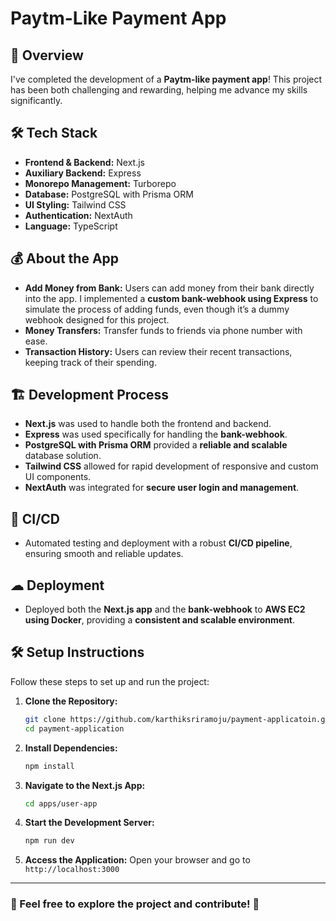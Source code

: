 # Paytm-Like Payment App

## 🚀 Overview
I've completed the development of a **Paytm-like payment app**! This project has been both challenging and rewarding, helping me advance my skills significantly.

## 🛠 Tech Stack 
- **Frontend & Backend:** Next.js
- **Auxiliary Backend:** Express 
- **Monorepo Management:** Turborepo
- **Database:** PostgreSQL with Prisma ORM
- **UI Styling:** Tailwind CSS
- **Authentication:** NextAuth
- **Language:** TypeScript

## 💰 About the App
- **Add Money from Bank:** Users can add money from their bank directly into the app. I implemented a **custom bank-webhook using Express** to simulate the process of adding funds, even though it’s a dummy webhook designed for this project.
- **Money Transfers:** Transfer funds to friends via phone number with ease.
- **Transaction History:** Users can review their recent transactions, keeping track of their spending.

## 🏗 Development Process
- **Next.js** was used to handle both the frontend and backend.
- **Express** was used specifically for handling the **bank-webhook**.
- **PostgreSQL with Prisma ORM** provided a **reliable and scalable** database solution.
- **Tailwind CSS** allowed for rapid development of responsive and custom UI components.
- **NextAuth** was integrated for **secure user login and management**.

## 🔄 CI/CD
- Automated testing and deployment with a robust **CI/CD pipeline**, ensuring smooth and reliable updates.

## ☁ Deployment
- Deployed both the **Next.js app** and the **bank-webhook** to **AWS EC2 using Docker**, providing a **consistent and scalable environment**.

## 🛠 Setup Instructions
Follow these steps to set up and run the project:

1. **Clone the Repository:**
   ```sh
   git clone https://github.com/karthiksriramoju/payment-applicatoin.git
   cd payment-application
   ```

2. **Install Dependencies:**
   ```sh
   npm install
   ```

3. **Navigate to the Next.js App:**
   ```sh
   cd apps/user-app
   ```

4. **Start the Development Server:**
   ```sh
   npm run dev
   ```

5. **Access the Application:**
   Open your browser and go to `http://localhost:3000`

---

### 📌 Feel free to explore the project and contribute! 🚀
